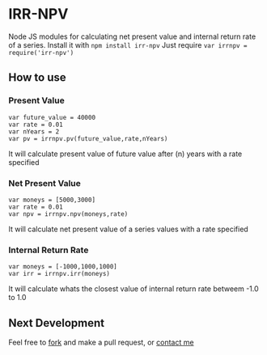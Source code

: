 # IRR-NPV

Node JS modules for calculating net present value and internal return rate of a series.
Install it with `npm install irr-npv`
Just require `var irrnpv = require('irr-npv')`

## How to use

### Present Value
```
var future_value = 40000
var rate = 0.01
var nYears = 2
var pv = irrnpv.pv(future_value,rate,nYears)
```
It will calculate present value of future value after (n) years with a rate specified

### Net Present Value
```
var moneys = [5000,3000]
var rate = 0.01
var npv = irrnpv.npv(moneys,rate)
```
It will calculate net present value of a series values with a rate specified

### Internal Return Rate
```
var moneys = [-1000,1000,1000]
var irr = irrnpv.irr(moneys)
```
It will calculate whats the closest value of internal return rate betweem -1.0 to 1.0

## Next Development
Feel free to [fork](https://github.com/ans-4175/irr-npv) and make a pull request, or [contact me](mailto:ans4175@gmail.com)